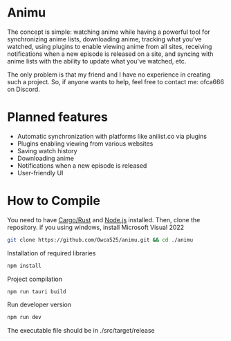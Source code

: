 # Animu
The concept is simple: watching anime while having a powerful tool for synchronizing anime lists, downloading anime, tracking what you've watched, using plugins to enable viewing anime from all sites, receiving notifications when a new episode is released on a site, and syncing with anime lists with the ability to update what you've watched, etc.

The only problem is that my friend and I have no experience in creating such a project. So, if anyone wants to help, feel free to contact me: ofca666 on Discord.
# Planned features
- Automatic synchronization with platforms like anilist.co via plugins
- Plugins enabling viewing from various websites
- Saving watch history
- Downloading anime
- Notifications when a new episode is released
- User-friendly UI
# How to Compile
You need to have [Cargo/Rust](https://www.rust-lang.org/) and [Node,js](https://nodejs.org/en) installed. Then, clone the repository. if you using windows, install Microsoft Visual 2022
```bash
git clone https://github.com/Owca525/animu.git && cd ./animu
```
Installation of required libraries
```bash
npm install
```
Project compilation
```bash
npm run tauri build
```
Run developer version
```bash
npm run dev
```
The executable file should be in ./src/target/release